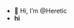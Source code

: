 - 👋 Hi, I’m @Heretic
- **hi**

<!---
Heretic/Heretic is a ✨ special ✨ repository because its `README.md` (this file) appears on your GitHub profile.
You can click the Preview link to take a look at your changes.
--->

